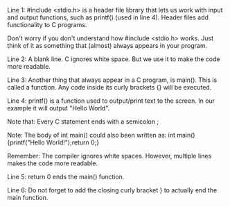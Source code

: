 Line 1: #include <stdio.h> is a header file library that lets us work with input and output functions, such as printf() (used in line 4). Header files add functionality to C programs.

Don't worry if you don't understand how  #include <stdio.h> works. Just think of it as something that (almost) always appears in your program.

Line 2: A blank line. C ignores white space. But we use it to make the code more readable.

Line 3: Another thing that always appear in a C program, is main(). This is called a function. Any code inside its curly brackets {} will be executed.

Line 4: printf() is a function used to output/print text to the screen. In our example it will output "Hello World".

Note that: Every C statement ends with a semicolon ;

Note: The body of int main() could also been written as:
int main(){printf("Hello World!");return 0;}

Remember: The compiler ignores white spaces. However, multiple lines makes the code more readable.

Line 5: return 0 ends the main() function.

Line 6: Do not forget to add the closing curly bracket } to actually end the main function.

